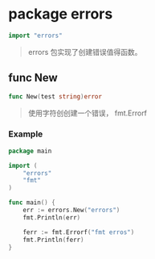 # package errors
```go
import "errors"
```
> errors 包实现了创建错误值得函数。

## func New
```go
func New(test string)error
```
> 使用字符创创建一个错误， fmt.Errorf

### Example
```go
package main

import (
	"errors"
	"fmt"
)

func main() {
	err := errors.New("errors")
	fmt.Println(err)

	ferr := fmt.Errorf("fmt erros")
	fmt.Println(ferr)
}
```
